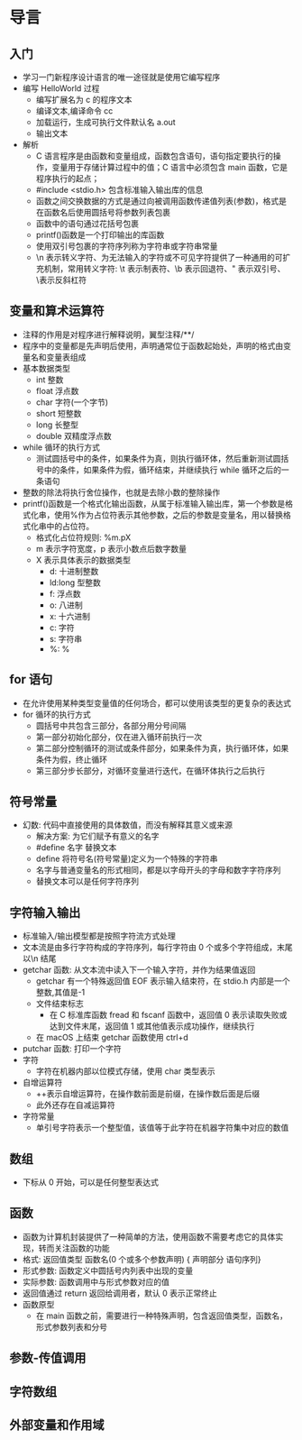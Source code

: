 # 导言

## 入门

- 学习一门新程序设计语言的唯一途径就是使用它编写程序
- 编写 HelloWorld 过程
  - 编写扩展名为 c 的程序文本
  - 编译文本,编译命令 cc
  - 加载运行，生成可执行文件默认名 a.out
  - 输出文本
- 解析
  - C 语言程序是由函数和变量组成，函数包含语句，语句指定要执行的操作，变量用于存储计算过程中的值；C 语言中必须包含 main 函数，它是程序执行的起点；
  - #include <stdio.h> 包含标准输入输出库的信息
  - 函数之间交换数据的方式是通过向被调用函数传递值列表(参数)，格式是在函数名后使用圆括号将参数列表包裹
  - 函数中的语句通过花括号包裹
  - printf()函数是一个打印输出的库函数
  - 使用双引号包裹的字符序列称为字符串或字符串常量
  - \n 表示转义字符、为无法输入的字符或不可见字符提供了一种通用的可扩充机制，常用转义字符: \t 表示制表符、\b 表示回退符、\" 表示双引号、\\表示反斜杠符

## 变量和算术运算符

- 注释的作用是对程序进行解释说明，翼型注释/\*\*/
- 程序中的变量都是先声明后使用，声明通常位于函数起始处，声明的格式由变量名和变量表组成
- 基本数据类型
  - int 整数
  - float 浮点数
  - char 字符(一个字节)
  - short 短整数
  - long 长整型
  - double 双精度浮点数
- while 循环的执行方式
  - 测试圆括号中的条件，如果条件为真，则执行循环体，然后重新测试圆括号中的条件，如果条件为假，循环结束，并继续执行 while 循环之后的一条语句
- 整数的除法将执行舍位操作，也就是去除小数的整除操作
- printf()函数是一个格式化输出函数，从属于标准输入输出库，第一个参数是格式化串，使用%作为占位符表示其他参数，之后的参数是变量名，用以替换格式化串中的占位符。
  - 格式化占位符规则: %m.pX
  - m 表示字符宽度，p 表示小数点后数字数量
  - X 表示具体表示的数据类型
    - d: 十进制整数
    - ld:long 型整数
    - f: 浮点数
    - o: 八进制
    - x: 十六进制
    - c: 字符
    - s: 字符串
    - %: %

## for 语句

- 在允许使用某种类型变量值的任何场合，都可以使用该类型的更复杂的表达式
- for 循环的执行方式
  - 圆括号中共包含三部分，各部分用分号间隔
  - 第一部分初始化部分，仅在进入循环前执行一次
  - 第二部分控制循环的测试或条件部分，如果条件为真，执行循环体，如果条件为假，终止循环
  - 第三部分步长部分，对循环变量进行迭代，在循环体执行之后执行

## 符号常量

- 幻数: 代码中直接使用的具体数值，而没有解释其意义或来源
  - 解决方案: 为它们赋予有意义的名字
  - #define 名字 替换文本
  - define 将符号名(符号常量)定义为一个特殊的字符串
  - 名字与普通变量名的形式相同，都是以字母开头的字母和数字字符序列
  - 替换文本可以是任何字符序列

## 字符输入输出

- 标准输入/输出模型都是按照字符流方式处理
- 文本流是由多行字符构成的字符序列，每行字符由 0 个或多个字符组成，末尾以\n 结尾
- getchar 函数: 从文本流中读入下一个输入字符，并作为结果值返回
  - getchar 有一个特殊返回值 EOF 表示输入结束符，在 stdio.h 内部是一个整数,其值是-1
  - 文件结束标志
    - 在 C 标准库函数 fread 和 fscanf 函数中，返回值 0 表示读取失败或达到文件末尾，返回值 1 或其他值表示成功操作，继续执行
  - 在 macOS 上结束 getchar 函数使用 ctrl+d
- putchar 函数: 打印一个字符
- 字符
  - 字符在机器内部以位模式存储，使用 char 类型表示
- 自增运算符
  - ++表示自增运算符，在操作数前面是前缀，在操作数后面是后缀
  - 此外还存在自减运算符
- 字符常量
  - 单引号字符表示一个整型值，该值等于此字符在机器字符集中对应的数值

## 数组

- 下标从 0 开始，可以是任何整型表达式

## 函数

- 函数为计算机封装提供了一种简单的方法，使用函数不需要考虑它的具体实现，转而关注函数的功能
- 格式: 返回值类型 函数名(0 个或多个参数声明) { 声明部分 语句序列}
- 形式参数: 函数定义中圆括号内列表中出现的变量
- 实际参数: 函数调用中与形式参数对应的值
- 返回值通过 return 返回给调用者，默认 0 表示正常终止
- 函数原型
  - 在 main 函数之前，需要进行一种特殊声明，包含返回值类型，函数名，形式参数列表和分号

## 参数-传值调用

## 字符数组

## 外部变量和作用域
